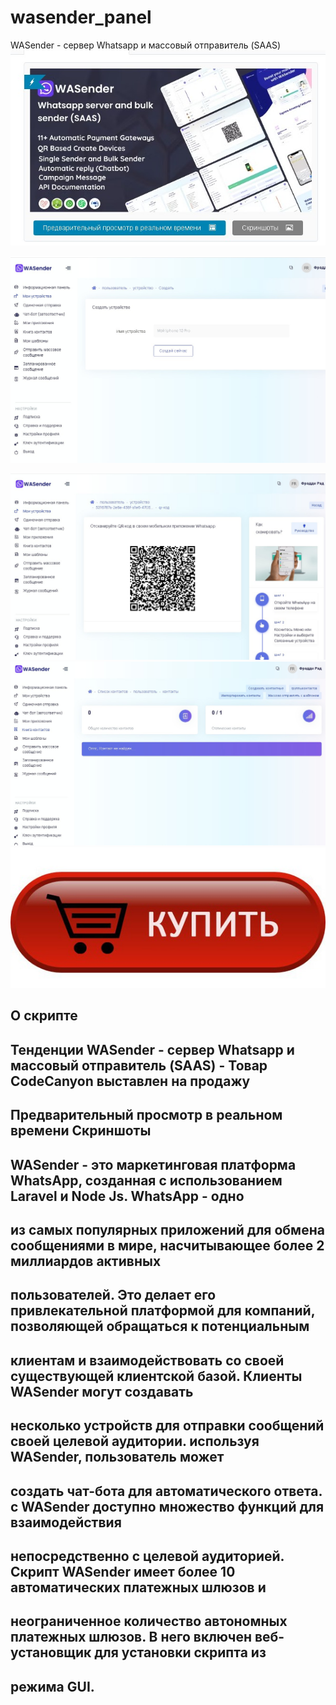 # wasender_panel
WASender - сервер Whatsapp и массовый отправитель (SAAS)
<a href="https://t.me/fradddyrad"><img src="https://github.com/moneyrobot2023/wasender_panel/blob/main/5.jpg" alt="WaSender 2023 купить"></a>


<a href="https://DobroFile.ru/softnull"><img src="https://github.com/moneyrobot2023/wasender_panel/blob/main/1.jpg" alt="Магазин программного обеспечения"></a>

<a href="https://DobroFile.ru/softnull"><img src="https://github.com/moneyrobot2023/wasender_panel/blob/main/2.jpg" alt="купить скрипт"></a>
<a href="https://DobroFile.ru/softnull"><img src="https://github.com/moneyrobot2023/wasender_panel/blob/main/3.jpg" alt="WaSender 2023"></a>
<a href="https://t.me/fradddyrad"><img src="https://github.com/moneyrobot2023/wasender_panel/blob/main/4.jpg" alt="WaSender 2023 купить"></a>

## О скрипте


Тенденции
WASender - сервер Whatsapp и массовый отправитель (SAAS) - Товар CodeCanyon выставлен на продажу
-
Предварительный просмотр в реальном времени Скриншоты
-
WASender - это маркетинговая платформа WhatsApp, созданная с использованием Laravel и Node Js. WhatsApp - одно
-
из самых популярных приложений для обмена сообщениями в мире, насчитывающее более 2 миллиардов активных 
-
пользователей. Это делает его привлекательной платформой для компаний, позволяющей обращаться к потенциальным 
-
клиентам и взаимодействовать со своей существующей клиентской базой. Клиенты WASender могут создавать 
-
несколько устройств для отправки сообщений своей целевой аудитории. используя WASender, пользователь может 
-
создать чат-бота для автоматического ответа. с WASender доступно множество функций для взаимодействия 
-
непосредственно с целевой аудиторией. Скрипт WASender имеет более 10 автоматических платежных шлюзов и 
-
неограниченное количество автономных платежных шлюзов. В него включен веб-установщик для установки скрипта из
-
режима GUI.
-

